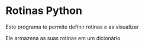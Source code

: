 # Rotinas Python
Este programa te permite definir rotinas e as visualizar

Ele armazena as suas rotinas em um dicionário
